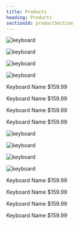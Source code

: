 ```yaml
---
title: Products
heading: Products
sectionId: productSection
---
```

![keyboard](ui/images/duckyshine7.jpg)

![keyboard](ui/images/duckyshine7.jpg)

![keyboard](ui/images/duckyshine7.jpg)

![keyboard](ui/images/duckyshine7.jpg)

Keyboard Name
$159.99

Keyboard Name
$159.99

Keyboard Name
$159.99

Keyboard Name
$159.99

![keyboard](ui/images/duckyshine7.jpg)

![keyboard](ui/images/duckyshine7.jpg)

![keyboard](ui/images/duckyshine7.jpg)

![keyboard](ui/images/duckyshine7.jpg)

Keyboard Name
$159.99

Keyboard Name
$159.99

Keyboard Name
$159.99

Keyboard Name
$159.99

